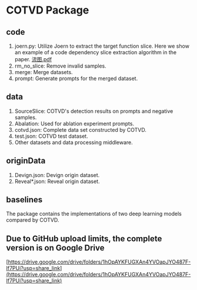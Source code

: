 # COTVD Package

## code

1. joern.py: Utilize Joern to extract the target function slice. Here we show an example of a code dependency slice extraction algorithm in the paper. [流图.pdf](https://github.com/user-attachments/files/17641179/default.pdf)
2. rm_no_slice: Remove invalid samples.
3. merge: Merge datasets.
4. prompt: Generate prompts for the merged dataset.

## data

1. SourceSlice: COTVD's detection results on prompts and negative samples.
2. Abalation: Used for ablation experiment prompts.
3. cotvd.json: Complete data set constructed by COTVD.
4. test.json: COTVD test dataset.
5. Other datasets and data processing middleware.

## originData

1. Devign.json: Devign origin dataset.
2. Reveal\*.json: Reveal origin dataset.

## baselines

The package contains the implementations of two deep learning models compared by COTVD.

## Due to GitHub upload limits, the complete version is on Google Drive
[https://drive.google.com/drive/folders/1hOpAYKFUGXAn4YVOapJYO487F-If7PUi?usp=share_link](https://drive.google.com/drive/folders/1hOpAYKFUGXAn4YVOapJYO487F-If7PUi?usp=share_link)
